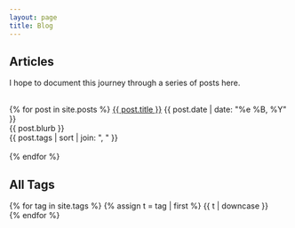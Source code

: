 ```yaml
---
layout: page
title: Blog
---
```

<section id="blog">
    <h2>Articles</h2>
    <p>I hope to document this journey through a series of posts here.</p>
    <br>
    <article>
      <h3 style="display: none;">All posts</h3>
    {% for post in site.posts %}
    <a href="{{ post.url }}">{{ post.title }}</a> <time datetime="{{ post.date | date_to_xmlschema }}">{{ post.date | date: "%e %B, %Y" }}</time><br><span class="blurb">{{ post.blurb }}</span><br><span class="tags">{{ post.tags | sort | join: ", " }}</span><br><br>
    {% endfor %}
    </article>

  <h2>All Tags</h2>
    <p class="tags">
    {% for tag in site.tags %}
      {% assign t = tag | first %}
      <span style="padding-right:2em;">{{ t | downcase }}</span>
    {% endfor %}
    </p>
</section>
